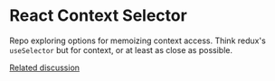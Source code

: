 # React Context Selector

Repo exploring options for memoizing context access. Think redux's `useSelector` but for context, or at least as close as possible.

[Related discussion](https://github.com/reactjs/rfcs/pull/119)

